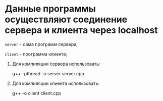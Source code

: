 # Данные программы осуществляют соединение сервера и клиента через localhost

` server ` - сама программ сервера;

` client ` - программа клиента;

1. Для компиляции сервера использовать:

    g++ -pthread -o server server.cpp

2. Для компиляции клиента использовать:

    g++ -o client client.cpp